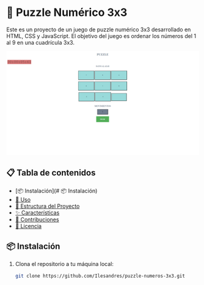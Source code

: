 # 🧩 Puzzle Numérico 3x3

Este es un proyecto de un juego de puzzle numérico 3x3 desarrollado en HTML, CSS y JavaScript. El objetivo del juego es ordenar los números del 1 al 9 en una cuadrícula 3x3.

![Puzzle Numérico 3x3](https://github.com/Ilesandres/img_Proyects/blob/main/puzzle3x3.png)

## 📋 Tabla de contenidos

- [📦 Instalación](# 📦 Instalación)
- [🚀 Uso](#uso)
- [📁 Estructura del Proyecto](#estructura-del-proyecto)
- [✨ Características](#características)
- [🤝 Contribuciones](#contribuciones)
- [📝 Licencia](https://github.com/Ilesandres)

## 📦 Instalación

1. Clona el repositorio a tu máquina local:
   ```bash
   git clone https://github.com/Ilesandres/puzzle-numeros-3x3.git
